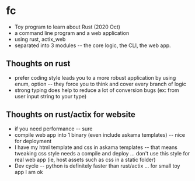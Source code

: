 # fc
- Toy program to learn about Rust (2020 Oct)
- a command line program and a web application
- using rust, actix_web
- separated into 3 modules -- the core logic, the CLI, the web app.

## Thoughts on rust
- prefer coding style leads you to a more robust application by using enum, option -- they force you to think and cover every branch of logic
- strong typing does help to reduce a lot of conversion bugs (ex: from user input string to your type) 

## Thoughts on rust/actix for website
- if you need performance -- sure
- compile web app into 1 binary (even include askama templates) -- nice for deployment
- I have my html template and css in askama templates -- that means tweaking css style needs a compile and deploy ... don't use this style for real web app (ie, host assets such as css in a static folder)
- Dev cycle -- python is definitely faster than rust/actix ... for small toy app I am ok
